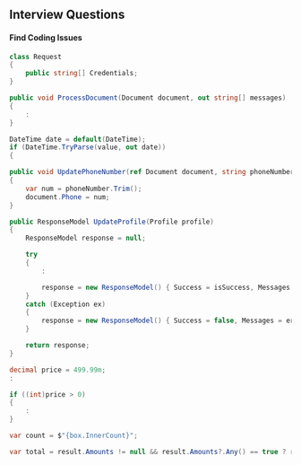 ## Interview Questions
#### Find Coding Issues

``` csharp
class Request
{
    public string[] Credentials;
}
```
``` csharp
public void ProcessDocument(Document document, out string[] messages)
{
    :
}
```
``` csharp
DateTime date = default(DateTime);
if (DateTime.TryParse(value, out date))
{
```
``` csharp
public void UpdatePhoneNumber(ref Document document, string phoneNumber)
{
    var num = phoneNumber.Trim();
    document.Phone = num;
}
```
``` csharp
public ResponseModel UpdateProfile(Profile profile)
{
    ResponseModel response = null;

    try
    {
        :

        response = new ResponseModel() { Success = isSuccess, Messages = messages };
    }
    catch (Exception ex)
    {
        response = new ResponseModel() { Success = false, Messages = errorMessages };
    }

    return response;
}
```
``` csharp
decimal price = 499.99m;
:

if ((int)price > 0)
{
    :
}
```
``` csharp
var count = $"{box.InnerCount}";
```
``` csharp
var total = result.Amounts != null && result.Amounts?.Any() == true ? result.Amounts?.Sum() : 0;
```
